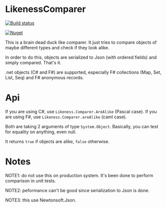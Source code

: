 # LikenessComparer

[![Build status](https://github.com/pchalamet/likeness-comparer/workflows/build/badge.svg)](https://github.com/pchalamet/likeness-comparer/actions?query=workflow%3Abuild) 

[![Nuget](https://img.shields.io/nuget/v/LikenessComparer?logo=nuget)](https://nuget.org/packages/LikenessComparer)

This is a brain dead duck like comparer. It just tries to compare objects of maybe different types and check if they look alike.

In order to do this, objects are serialized to Json (with ordered fields) and simply compared. That's it.

.net objects (C# and F#) are supported, especially F# collections (Map, Set, List, Seq) and F# anonymous records.

# Api

If you are using C#, use `Likeness.Comparer.AreAlike` (Pascal case).
If you are using F#, use `Likeness.Comparer.areAlike` (caml case).

Both are taking 2 arguments of type `System.Object`. Basically, you can test for equality on anything, even null.

It returns `true` if objects are alike, `false` otherwise. 

# Notes

NOTE1: do not use this on production system. It's been done to perform comparison in unit tests.

NOTE2: peformance can't be good since serialization to Json is done.

NOTE3: this use Newtonsoft.Json.
